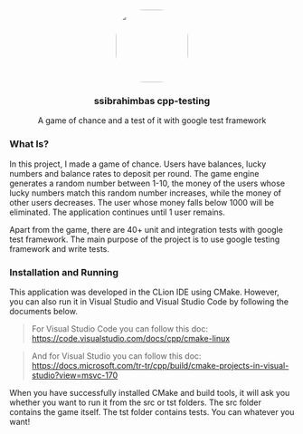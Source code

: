 <p align="center"><br><img src="https://avatars.githubusercontent.com/u/76786120?v=4" width="128" height="128" style="border-radius: 50px;" /></p>
<h3 align="center">ssibrahimbas cpp-testing</h3>
<p align="center">
  A game of chance and a test of it with google test framework
</p>

### What Is?

In this project, I made a game of chance. Users have balances, lucky numbers and balance rates to deposit per round. The game engine generates a random number between 1-10, the money of the users whose lucky numbers match this random number increases, while the money of other users decreases. The user whose money falls below 1000 will be eliminated. The application continues until 1 user remains.

Apart from the game, there are 40+ unit and integration tests with google test framework. The main purpose of the project is to use google testing framework and write tests.

### Installation and Running

This application was developed in the CLion IDE using CMake. However, you can also run it in Visual Studio and Visual Studio Code by following the documents below.

> For Visual Studio Code you can follow this doc: https://code.visualstudio.com/docs/cpp/cmake-linux

> And for Visual Studio you can follow this doc: https://docs.microsoft.com/tr-tr/cpp/build/cmake-projects-in-visual-studio?view=msvc-170

When you have successfully installed CMake and build tools, it will ask you whether you want to run it from the src or tst folders. The src folder contains the game itself. The tst folder contains tests. You can whatever you want!